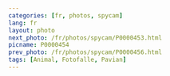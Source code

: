```yaml
---
categories: [fr, photos, spycam]
lang: fr
layout: photo
next_photo: /fr/photos/spycam/P0000453.html
picname: P0000454
prev_photo: /fr/photos/spycam/P0000456.html
tags: [Animal, Fotofalle, Pavian]
---
```

